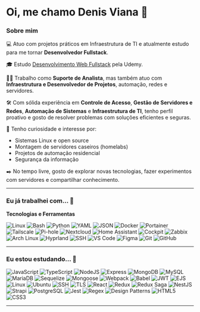 # Oi, me chamo Denis Viana 👋

### Sobre mim

💻 Atuo com projetos práticos em Infraestrutura de TI e atualmente estudo para me tornar **Desenvolvedor Fullstack**.

🎓 Estudo [Desenvolvimento Web Fullstack](https://www.udemy.com/course/curso-de-javascript-moderno-do-basico-ao-avancado/?couponCode=KEEPLEARNINGBR) pela Udemy.

👨‍💼 Trabalho como **Suporte de Analista**, mas também atuo com **Infraestrutura e Desenvolvedor de Projetos**, automação, redes e servidores.

🛠️ Com sólida experiência em **Controle de Acesso**, **Gestão de Servidores e Redes**, **Automação de Sistemas** e **Infraestrutura de TI**, tenho perfil proativo e gosto de resolver problemas com soluções eficientes e seguras.

🔎 Tenho curiosidade e interesse por:
- Sistemas Linux e open source
- Montagem de servidores caseiros (homelabs)
- Projetos de automação residencial
- Segurança da informação

✒️ No tempo livre, gosto de explorar novas tecnologias, fazer experimentos com servidores e compartilhar conhecimento.
<!--
📚 Atualmente lendo: *[adicione aqui o livro que está lendo]*
-->
---

### Eu já trabalhei com... 🔧

**Tecnologias e Ferramentas**

![Linux](https://img.shields.io/badge/Linux-FCC624?style=for-the-badge&logo=linux&logoColor=black)
![Bash](https://img.shields.io/badge/bash-%23121011.svg?style=for-the-badge&logo=gnu-bash&logoColor=white)
![Python](https://img.shields.io/badge/python-%233776AB.svg?style=for-the-badge&logo=python&logoColor=white)
![YAML](https://img.shields.io/badge/yaml-%23CB171E.svg?style=for-the-badge&logo=yaml&logoColor=white)
![JSON](https://img.shields.io/badge/json-5E5C5C?style=for-the-badge&logo=json&logoColor=white)
![Docker](https://img.shields.io/badge/docker-%230db7ed.svg?style=for-the-badge&logo=docker&logoColor=white)
![Portainer](https://img.shields.io/badge/portainer-13BEF9?style=for-the-badge&logo=portainer&logoColor=white)
![Tailscale](https://img.shields.io/badge/tailscale-%23006AFF.svg?style=for-the-badge&logo=tailscale&logoColor=white)
![Pi-hole](https://img.shields.io/badge/Pi--hole-%2396060C.svg?style=for-the-badge&logo=pi-hole&logoColor=white)
![Nextcloud](https://img.shields.io/badge/nextcloud-%230075E2.svg?style=for-the-badge&logo=nextcloud&logoColor=white)
![Home Assistant](https://img.shields.io/badge/home%20assistant-41BDF5?style=for-the-badge&logo=home-assistant&logoColor=white)
![Cockpit](https://img.shields.io/badge/Cockpit-001F3F?style=for-the-badge&logo=data:image/svg+xml;base64,PHN2ZyB3aWR0aD0iMzAiIGhlaWdodD0iMzAiIHZpZXdCb3g9IjAgMCAzMCAzMCI+PHJlY3Qgd2lkdGg9IjMwIiBoZWlnaHQ9IjMwIiBmaWxsPSIjMDAxRjNGIi8+PHRleHQgeD0iNyIgeT0iMjAiIGZpbGw9IndoaXRlIiBmb250LXNpemU9IjEwIj5Db2NrPC90ZXh0Pjwvc3ZnPg==)
![Zabbix](https://img.shields.io/badge/Zabbix-E30000?style=for-the-badge&logo=zabbix&logoColor=white)
![Arch Linux](https://img.shields.io/badge/arch%20linux-1793D1?style=for-the-badge&logo=arch-linux&logoColor=white)
![Hyprland](https://img.shields.io/badge/hyprland-%23FFAE00.svg?style=for-the-badge&logo=linux&logoColor=black)
![SSH](https://img.shields.io/badge/SSH-2C2C2C?style=for-the-badge&logo=openssh&logoColor=white)
![VS Code](https://img.shields.io/badge/VS%20Code-0078d7.svg?style=for-the-badge&logo=visual-studio-code&logoColor=white)
![Figma](https://img.shields.io/badge/figma-%23F24E1E.svg?style=for-the-badge&logo=figma&logoColor=white)
![Git](https://img.shields.io/badge/git-%23F05033.svg?style=for-the-badge&logo=git&logoColor=white)
![GitHub](https://img.shields.io/badge/github-%23121011.svg?style=for-the-badge&logo=github&logoColor=white)

---

### Eu estou estudando... 🧩

![JavaScript](https://img.shields.io/badge/javascript-%23323330.svg?style=for-the-badge&logo=javascript&logoColor=%23F7DF1E)
![TypeScript](https://img.shields.io/badge/typescript-%23007ACC.svg?style=for-the-badge&logo=typescript&logoColor=white)
![NodeJS](https://img.shields.io/badge/node.js-6DA55F?style=for-the-badge&logo=node.js&logoColor=white)
![Express](https://img.shields.io/badge/express-%23404d59.svg?style=for-the-badge&logo=express&logoColor=white)
![MongoDB](https://img.shields.io/badge/mongodb-%2347A248.svg?style=for-the-badge&logo=mongodb&logoColor=white)
![MySQL](https://img.shields.io/badge/mysql-%2300f.svg?style=for-the-badge&logo=mysql&logoColor=white)
![MariaDB](https://img.shields.io/badge/mariadb-003545?style=for-the-badge&logo=mariadb&logoColor=white)
![Sequelize](https://img.shields.io/badge/sequelize-52B0E7?style=for-the-badge&logo=sequelize&logoColor=white)
![Mongoose](https://img.shields.io/badge/mongoose-880000?style=for-the-badge&logo=mongoose&logoColor=white)
![Webpack](https://img.shields.io/badge/webpack-%238DD6F9.svg?style=for-the-badge&logo=webpack&logoColor=black)
![Babel](https://img.shields.io/badge/babel-%23F9DC3E.svg?style=for-the-badge&logo=babel&logoColor=black)
![JWT](https://img.shields.io/badge/jwt-000000?style=for-the-badge&logo=JSON%20web%20tokens&logoColor=white)
![EJS](https://img.shields.io/badge/ejs-%23000000.svg?style=for-the-badge&logo=ejs&logoColor=white)
![Linux](https://img.shields.io/badge/linux-FCC624?style=for-the-badge&logo=linux&logoColor=black)
![Ubuntu](https://img.shields.io/badge/ubuntu-E95420?style=for-the-badge&logo=ubuntu&logoColor=white)
![SSH](https://img.shields.io/badge/ssh-2C2C2C?style=for-the-badge&logo=openssh&logoColor=white)
![TLS](https://img.shields.io/badge/tls-003366?style=for-the-badge&logo=letsencrypt&logoColor=white)
![React](https://img.shields.io/badge/react-%2320232a.svg?style=for-the-badge&logo=react&logoColor=%2361DAFB)
![Redux](https://img.shields.io/badge/redux-%23593d88.svg?style=for-the-badge&logo=redux&logoColor=white)
![Redux Saga](https://img.shields.io/badge/redux%20saga-999999?style=for-the-badge&logo=redux-saga&logoColor=white)
![NestJS](https://img.shields.io/badge/nestjs-E0234E?style=for-the-badge&logo=nestjs&logoColor=white)
![Strapi](https://img.shields.io/badge/strapi-2F2E8B?style=for-the-badge&logo=strapi&logoColor=white)
![PostgreSQL](https://img.shields.io/badge/postgresql-%23316192.svg?style=for-the-badge&logo=postgresql&logoColor=white)
![Jest](https://img.shields.io/badge/jest-C21325?style=for-the-badge&logo=jest&logoColor=white)
![Regex](https://img.shields.io/badge/regex-%23FF6F61.svg?style=for-the-badge&logo=regex&logoColor=white)
![Design Patterns](https://img.shields.io/badge/design%20patterns-4B0082?style=for-the-badge&logo=patternfly&logoColor=white)
![HTML5](https://img.shields.io/badge/html5-%23E34F26.svg?style=for-the-badge&logo=html5&logoColor=white)
![CSS3](https://img.shields.io/badge/css3-%231572B6.svg?style=for-the-badge&logo=css3&logoColor=white)

---
<!--
### Cursos realizados 🤓

![DDS Cubos Academy](https://img.shields.io/badge/-DDS%20Cubos%20Academy-19272E?style=for-the-badge)

---
<!--
### GitHub Stats ⚡

<div>
<a href="https://github.com/Deolivianaa">
<img height="180em" src=""/>
<img height="180em" src=""/>
</div>
-->
